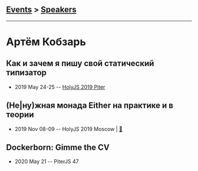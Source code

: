 ## [Events](../README.md) > [Speakers](../speakers.md)
---

# Артём Кобзарь

## Как и зачем я пишу свой статический типизатор
- 2019 May 24-25 -- [HolyJS 2019 Piter](https://youtu.be/GIHrPm_YAIc)    
## (Не|ну)жная монада Either на практике и в теории
- 2019 Nov 08-09 -- HolyJS 2019 Moscow  | [:notebook:](https://assets.ctfassets.net/nn534z2fqr9f/1BT8eyj61TlZB9MsGm8U17/c14a399dd398a20304f8b1237ef91cca/Kobzar_Makhnev_Either_monad.pdf)  
## Dockerborn: Gimme the CV
- 2020 May 21 -- PiterJS 47    
